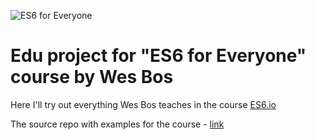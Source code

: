 ![ES6 for Everyone](https://es6.io/images/es6-facebook-share.png?cool=yah)

# Edu project for "ES6 for Everyone" course by Wes Bos

Here I'll try out everything Wes Bos teaches in the course [ES6.io](https://ES6.io)

The source repo with examples for the course - [link](https://github.com/wesbos/es6.io)
